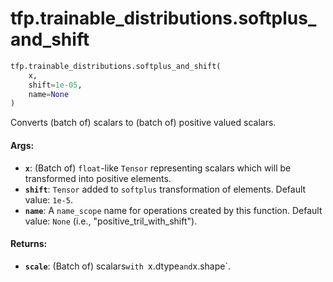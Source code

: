 <div itemscope itemtype="http://developers.google.com/ReferenceObject">
<meta itemprop="name" content="tfp.trainable_distributions.softplus_and_shift" />
<meta itemprop="path" content="Stable" />
</div>

# tfp.trainable_distributions.softplus_and_shift

``` python
tfp.trainable_distributions.softplus_and_shift(
    x,
    shift=1e-05,
    name=None
)
```

Converts (batch of) scalars to (batch of) positive valued scalars.

#### Args:

* <b>`x`</b>: (Batch of) `float`-like `Tensor` representing scalars which will be
    transformed into positive elements.
* <b>`shift`</b>: `Tensor` added to `softplus` transformation of elements.
    Default value: `1e-5`.
* <b>`name`</b>: A `name_scope` name for operations created by this function.
    Default value: `None` (i.e., "positive_tril_with_shift").


#### Returns:

* <b>`scale`</b>: (Batch of) scalars`with `x.dtype` and `x.shape`.